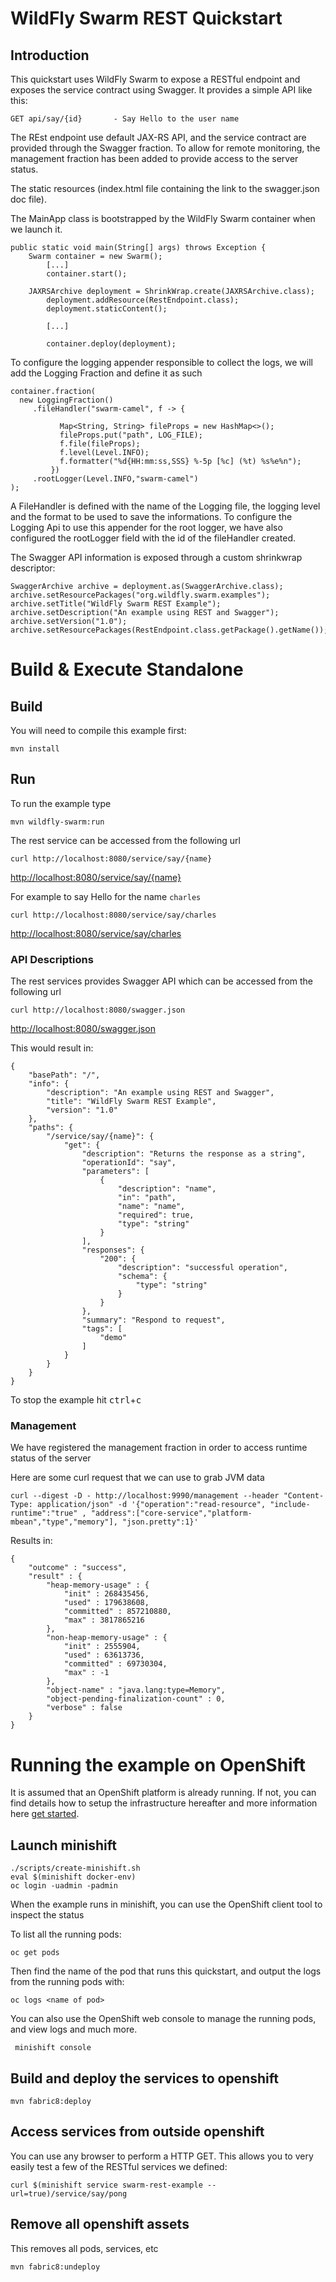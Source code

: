 # WildFly Swarm REST Quickstart

## Introduction

This quickstart uses WildFly Swarm to expose a RESTful endpoint and exposes the service contract using Swagger.
It provides a simple API like this:

```
GET api/say/{id}       - Say Hello to the user name
```

The REst endpoint use default JAX-RS API, and the service contract are provided through the Swagger fraction. To allow for remote monitoring,
the management fraction has been added to provide access to the server status.

The static resources (index.html file containing the link to the swagger.json doc file).

The MainApp class is bootstrapped by the WildFly Swarm container when we launch it.

```
public static void main(String[] args) throws Exception {
    Swarm container = new Swarm();
		[...]
		container.start();

    JAXRSArchive deployment = ShrinkWrap.create(JAXRSArchive.class);
		deployment.addResource(RestEndpoint.class);
		deployment.staticContent();

		[...]

		container.deploy(deployment);

```

To configure the logging appender responsible to collect the logs, we will add the Logging Fraction and define it as such

```
container.fraction(
  new LoggingFraction()
     .fileHandler("swarm-camel", f -> {

           Map<String, String> fileProps = new HashMap<>();
           fileProps.put("path", LOG_FILE);
           f.file(fileProps);
           f.level(Level.INFO);
           f.formatter("%d{HH:mm:ss,SSS} %-5p [%c] (%t) %s%e%n");
         })
     .rootLogger(Level.INFO,"swarm-camel")
);
```

A FileHandler is defined with the name of the Logging file, the logging level and the format to be used to save the informations. To configure the Logging Api
to use this appender for the root logger, we have also configured the rootLogger field with the id of the fileHandler created.

The Swagger API information is exposed through a custom shrinkwrap descriptor:

```
SwaggerArchive archive = deployment.as(SwaggerArchive.class);
archive.setResourcePackages("org.wildfly.swarm.examples");
archive.setTitle("WildFly Swarm REST Example");
archive.setDescription("An example using REST and Swagger");
archive.setVersion("1.0");
archive.setResourcePackages(RestEndpoint.class.getPackage().getName());

```
# Build & Execute Standalone

## Build
You will need to compile this example first:

```
mvn install
```

## Run

To run the example type
```
mvn wildfly-swarm:run
```

The rest service can be accessed from the following url

    curl http://localhost:8080/service/say/{name}
<http://localhost:8080/service/say/{name}>

For example to say Hello for the name `charles`

    curl http://localhost:8080/service/say/charles
<http://localhost:8080/service/say/charles>

### API Descriptions

The rest services provides Swagger API which can be accessed from the following url

    curl http://localhost:8080/swagger.json
<http://localhost:8080/swagger.json>

This would result in:
```
{
    "basePath": "/",
    "info": {
        "description": "An example using REST and Swagger",
        "title": "WildFly Swarm REST Example",
        "version": "1.0"
    },
    "paths": {
        "/service/say/{name}": {
            "get": {
                "description": "Returns the response as a string",
                "operationId": "say",
                "parameters": [
                    {
                        "description": "name",
                        "in": "path",
                        "name": "name",
                        "required": true,
                        "type": "string"
                    }
                ],
                "responses": {
                    "200": {
                        "description": "successful operation",
                        "schema": {
                            "type": "string"
                        }
                    }
                },
                "summary": "Respond to request",
                "tags": [
                    "demo"
                ]
            }
        }
    }
}

```

To stop the example hit <kbd>ctrl</kbd>+<kbd>c</kbd>

### Management

We have registered the management fraction in order to access runtime status of the server

Here are some curl request that we can use to grab JVM data

```
curl --digest -D - http://localhost:9990/management --header "Content-Type: application/json" -d '{"operation":"read-resource", "include-runtime":"true" , "address":["core-service","platform-mbean","type","memory"], "json.pretty":1}'
```

Results in:

```
{
    "outcome" : "success",
    "result" : {
        "heap-memory-usage" : {
            "init" : 268435456,
            "used" : 179638608,
            "committed" : 857210880,
            "max" : 3817865216
        },
        "non-heap-memory-usage" : {
            "init" : 2555904,
            "used" : 63613736,
            "committed" : 69730304,
            "max" : -1
        },
        "object-name" : "java.lang:type=Memory",
        "object-pending-finalization-count" : 0,
        "verbose" : false
    }
}
```

# Running the example on OpenShift

It is assumed that an OpenShift platform is already running. If not, you can find details how to setup the infrastructure hereafter and more information here
[get started](https://github.com/jimmidyson/minishift).

## Launch minishift

```
./scripts/create-minishift.sh
eval $(minishift docker-env)
oc login -uadmin -padmin
```

When the example runs in minishift, you can use the OpenShift client tool to inspect the status

To list all the running pods:

```
oc get pods
```

Then find the name of the pod that runs this quickstart, and output the logs from the running pods with:

```
oc logs <name of pod>
```

You can also use the OpenShift web console to manage the running pods, and view logs and much more.

```
 minishift console
```

## Build and deploy the services to openshift

```
mvn fabric8:deploy
```

## Access services from outside openshift

You can use any browser to perform a HTTP GET. This allows you to very easily test a few of the RESTful services we defined:

```
curl $(minishift service swarm-rest-example --url=true)/service/say/pong
```

## Remove all openshift assets
This removes all pods, services, etc

```
mvn fabric8:undeploy
```
